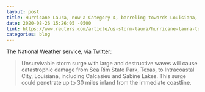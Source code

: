 ```yaml
---
layout: post
title: Hurricane Laura, now a Category 4, barreling towards Louisiana, Texas
date: 2020-08-26 15:26:05 -0500
link: https://www.reuters.com/article/us-storm-laura/hurricane-laura-to-cause-unsurvivable-storm-surge-on-u-s-gulf-coast-idUSKBN25M1Q1
categories: blog
---
```

The National Weather service, via [Twitter](https://twitter.com/NHC_Atlantic/status/1298638836197548035):

>Unsurvivable storm surge with large and destructive waves will cause catastrophic damage from Sea Rim State Park, Texas, to Intracoastal City, Louisiana, including Calcasieu and Sabine Lakes. This surge could penetrate up to 30 miles inland from the immediate coastline. 